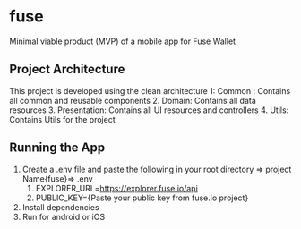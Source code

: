 # fuse

Minimal viable product (MVP) of a mobile app for Fuse Wallet

## Project Architecture

This project is developed using the clean architecture
1: Common : Contains all common and reusable components
2. Domain: Contains all data resources
3. Presentation: Contains all UI resources and controllers
4. Utils: Contains Utils for the project


## Running the App
1. Create a .env file and paste the following in your root directory => project Name{fuse}=> .env
   1. EXPLORER_URL=https://explorer.fuse.io/api
   2. PUBLIC_KEY={Paste your public key from fuse.io project}
2. Install dependencies
3. Run for android or iOS


